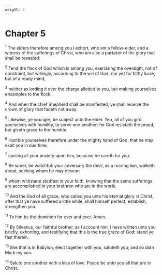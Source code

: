 ```yaml
---
weight: 5
---
```


# Chapter 5

<sup>1</sup> The elders therefore among you I exhort, who am a fellow-elder, and a witness of the sufferings of Christ, who am also a partaker of the glory that shall be revealed: 

<sup>2</sup> Tend the flock of God which is among you, exercising the oversight, not of constraint, but willingly, according to the will of God; nor yet for filthy lucre, but of a ready mind; 

<sup>3</sup> neither as lording it over the charge allotted to you, but making yourselves ensamples to the flock. 

<sup>4</sup> And when the chief Shepherd shall be manifested, ye shall receive the crown of glory that fadeth not away. 

<sup>5</sup> Likewise, ye younger, be subject unto the elder. Yea, all of you gird yourselves with humility, to serve one another: for God resisteth the proud, but giveth grace to the humble. 

<sup>6</sup> Humble yourselves therefore under the mighty hand of God, that he may exalt you in due time; 

<sup>7</sup> casting all your anxiety upon him, because he careth for you. 

<sup>8</sup> Be sober, be watchful: your adversary the devil, as a roaring lion, walketh about, seeking whom he may devour: 

<sup>9</sup> whom withstand stedfast in your faith, knowing that the same sufferings are accomplished in your brethren who are in the world. 

<sup>10</sup> And the God of all grace, who called you unto his eternal glory in Christ, after that ye have suffered a little while, shall himself perfect, establish, strengthen you. 

<sup>11</sup> To him be the dominion for ever and ever. Amen. 

<sup>12</sup> By Silvanus, our faithful brother, as I account him, I have written unto you briefly, exhorting, and testifying that this is the true grace of God: stand ye fast therein. 

<sup>13</sup> She that is in Babylon, elect together with you, saluteth you; and so doth Mark my son. 

<sup>14</sup> Salute one another with a kiss of love. Peace be unto you all that are in Christ. 

